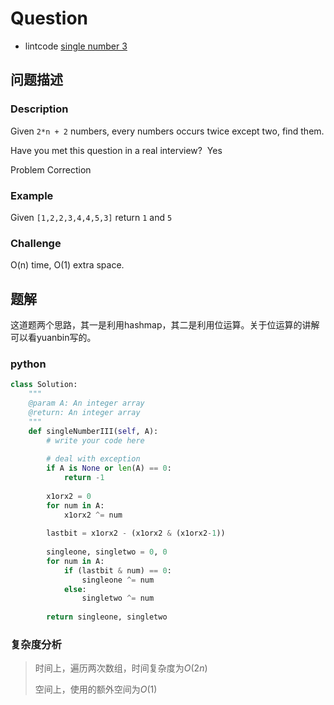 # Question

- lintcode [single number 3](https://www.lintcode.com/problem/single-number-iii/description)

## 问题描述

### Description

Given `2*n + 2` numbers, every numbers occurs twice except two, find them.

Have you met this question in a real interview?  Yes

Problem Correction

### Example

Given `[1,2,2,3,4,4,5,3]` return `1` and `5`

### Challenge

O(n) time, O(1) extra space.

## 题解

这道题两个思路，其一是利用hashmap，其二是利用位运算。关于位运算的讲解可以看yuanbin写的。

### python

```python
class Solution:
    """
    @param A: An integer array
    @return: An integer array
    """
    def singleNumberIII(self, A):
        # write your code here
        
        # deal with exception
        if A is None or len(A) == 0:
            return -1
        
        x1orx2 = 0
        for num in A:
            x1orx2 ^= num
            
        lastbit = x1orx2 - (x1orx2 & (x1orx2-1))
        
        singleone, singletwo = 0, 0
        for num in A:
            if (lastbit & num) == 0:
                singleone ^= num
            else:
                singletwo ^= num
        
        return singleone, singletwo
```

### 复杂度分析

> 时间上，遍历两次数组，时间复杂度为$O(2n)$
>
> 空间上，使用的额外空间为$O(1)$

